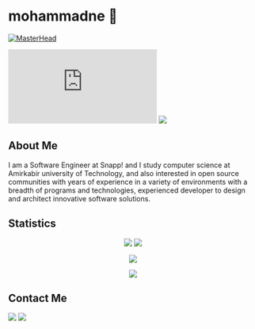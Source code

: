 # mohammadne 🌳


[![MasterHead](https://user-images.githubusercontent.com/51189292/148718078-3a022062-1055-4519-8c17-fd586039db60.png)](https://github.com/mohammadne)

[![GitHub release (latest by date)](https://img.shields.io/github/v/release/mohammadne/resume.pdf?label=Resume&logo=github&style=for-the-badge)](https://github.com/mohammadne/resume.pdf/releases/latest)
[![](https://img.shields.io/badge/-parham.alvani-black?style=for-the-badge&label=%F0%9F%A7%A1)](https://github.com/1995parham)

## About Me

I am a Software Engineer at Snapp! and I study computer science at Amirkabir university of Technology, and 
also interested in open source communities with years of experience in a variety of environments with a breadth of programs and technologies, 
experienced developer to design and architect innovative software solutions.

## Statistics

<p align = "center">
  <img  src = "https://github-readme-stats.vercel.app/api?username=mohammadne&show_icons=true&theme=radical&line_height=20">
  <img  src = "https://github-readme-stats.vercel.app/api/top-langs/?username=mohammadne&theme=radical&layout=compact">
</p>

<p align = "center">
 <img src="https://activity-graph.herokuapp.com/graph?username=mohammadne&theme=redical">
</p> 

<p align = "center">
  <img  src="https://github-readme-streak-stats.herokuapp.com/?user=mohammadne&show_icons=true&locale=en&layout=compact&theme=radical&line_height=0" />
</p> 



## Contact Me

[![](https://img.shields.io/badge/-mohammadne@mail.ru-lightgray?style=for-the-badge&logo=gmail)](mailto:mohammadne@mail.ru)
[![](https://img.shields.io/badge/-mohammadne-lightgray?style=for-the-badge&logo=linkedin)](https://www.linkedin.com/in/mohammadne/)
